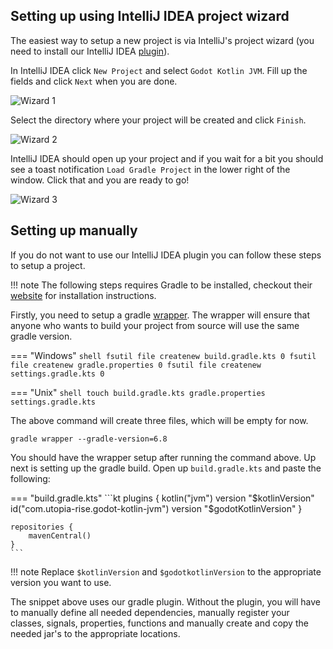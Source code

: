 ## Setting up using IntelliJ IDEA project wizard
The easiest way to setup a new project is via IntelliJ's project wizard (you need to install our IntelliJ IDEA [plugin](./requirements.md#intellij-idea-plugin)).

In IntelliJ IDEA click `New Project` and select `Godot Kotlin JVM`. Fill up the fields and click `Next` when you are done.

![Wizard 1](../assets/img/wizard_1.png)

Select the directory where your project will be created and click `Finish`.

![Wizard 2](../assets/img/wizard_2.png)

IntelliJ IDEA should open up your project and if you wait for a bit you should see a toast notification `Load Gradle Project` in the lower right of the window. Click that and you are ready to go!

![Wizard 3](../assets/img/wizard_3.png)


## Setting up manually
If you do not want to use our IntelliJ IDEA plugin you can follow these steps to setup a project.

!!! note
    The following steps requires Gradle to be installed, checkout their [website](https://gradle.org) for installation instructions.

Firstly, you need to setup a gradle [wrapper](https://docs.gradle.org/current/userguide/gradle_wrapper.html). The wrapper will ensure that anyone who wants to build your project from source will use the same gradle version.

=== "Windows" 
    ```shell
    fsutil file createnew build.gradle.kts 0
    fsutil file createnew gradle.properties 0
    fsutil file createnew settings.gradle.kts 0
    ```

=== "Unix"
    ```shell
    touch build.gradle.kts gradle.properties settings.gradle.kts
    ```

The above command will create three files, which will be empty for now. 

```shell
gradle wrapper --gradle-version=6.8
```

You should have the wrapper setup after running the command above. Up next is setting up the gradle build. Open up `build.gradle.kts` and paste the following:

=== "build.gradle.kts"
    ```kt
    plugins {
        kotlin("jvm") version "$kotlinVersion"
        id("com.utopia-rise.godot-kotlin-jvm") version "$godotKotlinVersion"
    }

    repositories {
        mavenCentral()
    }
    ```

!!! note 
    Replace `$kotlinVersion` and `$godotkotlinVersion` to the appropriate version you want to use.

The snippet above uses our gradle plugin. Without the plugin, you will have to manually define all needed dependencies, manually register your classes, signals, properties, functions and manually create and copy the needed jar's to the appropriate locations.
